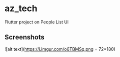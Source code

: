 # az_tech

Flutter project on People List UI

## Screenshots

![alt text](https://i.imgur.com/o6TBMSq.png = 72*180)

